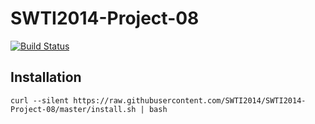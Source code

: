 # SWTI2014-Project-08

[![Build Status](https://travis-ci.org/SWTI2014/SWTI2014-Project-08.svg)](https://travis-ci.org/SWTI2014/SWTI2014-Project-08)


## Installation

`curl --silent https://raw.githubusercontent.com/SWTI2014/SWTI2014-Project-08/master/install.sh | bash`